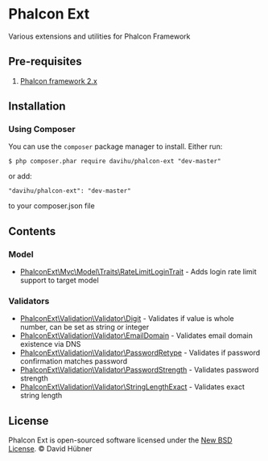 # Phalcon Ext

Various extensions and utilities for Phalcon Framework

## Pre-requisites

1. [Phalcon framework 2.x](https://phalconphp.com/)

## Installation

### Using Composer
You can use the `composer` package manager to install. Either run:

    $ php composer.phar require davihu/phalcon-ext "dev-master"

or add:

    "davihu/phalcon-ext": "dev-master"

to your composer.json file

## Contents

### Model
* [PhalconExt\Mvc\Model\Traits\RateLimitLoginTrait](src/PhalconExt/Mvc/Model) - Adds login rate limit support to target model

### Validators
* [PhalconExt\Validation\Validator\Digit](src/PhalconExt/Validation/Validator) - Validates if value is whole number, can be set as string or integer
* [PhalconExt\Validation\Validator\EmailDomain](src/PhalconExt/Validation/Validator) - Validates email domain existence via DNS
* [PhalconExt\Validation\Validator\PasswordRetype](src/PhalconExt/Validation/Validator) - Validates if password confirmation matches password
* [PhalconExt\Validation\Validator\PasswordStrength](src/PhalconExt/Validation/Validator) - Validates password strength
* [PhalconExt\Validation\Validator\StringLengthExact](src/PhalconExt/Validation/Validator) - Validates exact string length

## License

Phalcon Ext is open-sourced software licensed under the [New BSD License](docs/LICENSE.md). © David Hübner